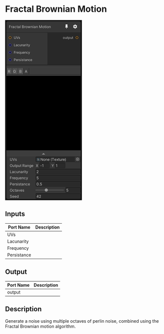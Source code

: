 # Fractal Brownian Motion
![Mixture.FractalBrownianMotionNoise](../../images/Mixture.FractalBrownianMotionNoise.png)
## Inputs
Port Name | Description
--- | ---
UVs | 
Lacunarity | 
Frequency | 
Persistance | 

## Output
Port Name | Description
--- | ---
output | 

## Description
Generate a noise using multiple octaves of perlin noise, combined using the Fractal Brownian motion algorithm.

